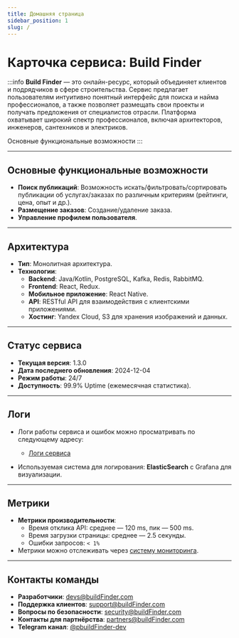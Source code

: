 ```yaml
---
title: Домашняя страница
sidebar_position: 1
slug: /
---
```


# Карточка сервиса: **Build Finder**

:::info
**Build Finder** — это онлайн-ресурс, который объединяет клиентов и подрядчиков в сфере строительства. Сервис предлагает пользователям интуитивно понятный интерфейс для поиска и найма профессионалов, а также позволяет размещать свои проекты и получать предложения от специалистов отрасли. Платформа охватывает широкий спектр профессионалов, включая архитекторов, инженеров, сантехников и электриков.

Основные функциональные возможности
:::

---

## Основные функциональные возможности
- **Поиск публикаций**: Возможность искать/фильтровать/сортировать публикации об услугах/заказах по различным критериям (рейтинги, цена, опыт и др.).
- **Размещение заказов**: Создание/удаление заказа.
- **Управление профилем пользователя**.
---

## Архитектура
- **Тип**: Монолитная архитектура.
- **Технологии**:
  - **Backend**: Java/Kotlin, PostgreSQL, Kafka, Redis, RabbitMQ.
  - **Frontend**: React, Redux.
  - **Мобильное приложение**: React Native.
  - **API**: RESTful API для взаимодействия с клиентскими приложениями.
  - **Хостинг**: Yandex Cloud, S3 для хранения изображений и данных.
  
---

## Статус сервиса
- **Текущая версия**: 1.3.0
- **Дата последнего обновления**: 2024-12-04
- **Режим работы**: 24/7
- **Доступность**: 99.9% Uptime (ежемесячная статистика).

---

## Логи
- Логи работы сервиса и ошибок можно просматривать по следующему адресу:
  - [Логи сервиса](https://logs.buildFinder.com)
  
- Используемая система для логирования: **ElasticSearch** с Grafana для визуализации.

---

## Метрики
- **Метрики производительности**:
  - Время отклика API: среднее — 120 ms, пик — 500 ms.
  - Время загрузки страницы: среднее — 2.5 секунды.
  - Ошибки запросов: `< 1%`  
- Метрики можно отслеживать через [систему мониторинга](https://metrics.buildFinder.com).

---

## Контакты команды
- **Разработчики**: devs@buildFinder.com
- **Поддержка клиентов**: support@buildFinder.com
- **Вопросы по безопасности**: security@buildFinder.com
- **Контакты для партнёрства**: partners@buildFinder.com
- **Telegram канал**: [@pbuildFinder-dev](https://t.me/buildFinder-dev)

